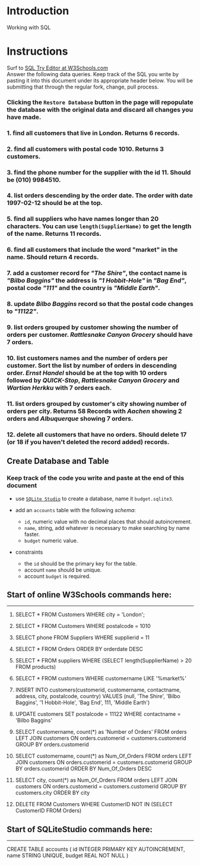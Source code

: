 # Introduction

Working with SQL

# Instructions

Surf to [SQL Try Editor at W3Schools.com](https://www.w3schools.com/Sql/tryit.asp?filename=trysql_select_top)  
Answer the following data queries. Keep track of the SQL you write by pasting it into this document under its appropriate header below. You will be submitting that through the regular fork, change, pull process.

### **Clicking the `Restore Database` button in the page will repopulate the database with the original data and discard all changes you have made**.

### 1.  find all customers that live in London. Returns 6 records.

### 2.  find all customers with postal code 1010. Returns 3 customers.

### 3.  find the phone number for the supplier with the id 11. Should be (010) 9984510.

### 4.  list orders descending by the order date. The order with date 1997-02-12 should be at the top.

### 5.  find all suppliers who have names longer than 20 characters. You can use `length(SupplierName)` to get the length of the name. Returns 11 records.

### 6.  find all customers that include the word "market" in the name. Should return 4 records.

### 7.  add a customer record for _"The Shire"_, the contact name is _"Bilbo Baggins"_ the address is _"1 Hobbit-Hole"_ in _"Bag End"_, postal code _"111"_ and the country is _"Middle Earth"_.

### 8.  update _Bilbo Baggins_ record so that the postal code changes to _"11122"_.

### 9.  list orders grouped by customer showing the number of orders per customer. _Rattlesnake Canyon Grocery_ should have 7 orders.

### 10. list customers names and the number of orders per customer. Sort the list by number of orders in descending order. _Ernst Handel_ should be at the top with 10 orders followed by _QUICK-Stop_, _Rattlesnake Canyon Grocery_ and _Wartian Herkku_ with 7 orders each.

### 11. list orders grouped by customer's city showing number of orders per city. Returns 58 Records with _Aachen_ showing 2 orders and _Albuquerque_ showing 7 orders.

### 12. delete all customers that have no orders. Should delete 17 (or 18 if you haven't deleted the record added) records.

## Create Database and Table

### Keep track of the code you write and paste at the end of this document

- use [`SQLite Studio`](https://sqlitestudio.pl/index.rvt) to create a database, name it `budget.sqlite3`.
- add an `accounts` table with the following _schema_:

  - `id`, numeric value with no decimal places that should autoincrement.
  - `name`, string, add whatever is necessary to make searching by name faster.
  - `budget` numeric value.

- constraints
  - the `id` should be the primary key for the table.
  - account `name` should be unique.
  - account `budget` is required.

##  Start of online W3Schools commands here:
________________________________________________________________________________________________________________________________

1.  SELECT * FROM Customers WHERE city = 'London';

2.  SELECT * FROM Customers WHERE postalcode = 1010

3.  SELECT phone FROM Suppliers WHERE supplierid = 11

4.  SELECT * FROM Orders ORDER BY orderdate DESC

5.  SELECT * FROM suppliers WHERE (SELECT length(SupplierName) > 20 FROM products)

6.  SELECT * FROM customers WHERE customername LIKE '%market%'

7.  INSERT INTO customers(customerid, customername, contactname, address, city, postalcode, country) VALUES (null, 'The Shire', 'Bilbo Baggins', '1 Hobbit-Hole', 'Bag End', 111, 'Middle Earth')

8.  UPDATE customers SET postalcode = 11122 WHERE contactname = 'Bilbo Baggins'

9.  SELECT customername, count(*) as 'Number of Orders' FROM orders LEFT JOIN customers ON orders.customerid = customers.customerid GROUP BY orders.customerid

10. SELECT customername, count(*) as Num_Of_Orders FROM orders LEFT JOIN customers ON orders.customerid = customers.customerid GROUP BY orders.customerid ORDER BY Num_Of_Orders DESC

11. SELECT city, count(*) as Num_Of_Orders FROM orders LEFT JOIN customers ON orders.customerid = customers.customerid GROUP BY customers.city ORDER BY city

12. DELETE FROM Customers WHERE CustomerID NOT IN (SELECT CustomerID FROM Orders)

##  Start of SQLiteStudio commands here:
________________________________________________________________________________________________________________________________

CREATE TABLE accounts (
  id INTEGER PRIMARY KEY AUTOINCREMENT,
  name STRING UNIQUE,
  budget REAL NOT NULL
)
